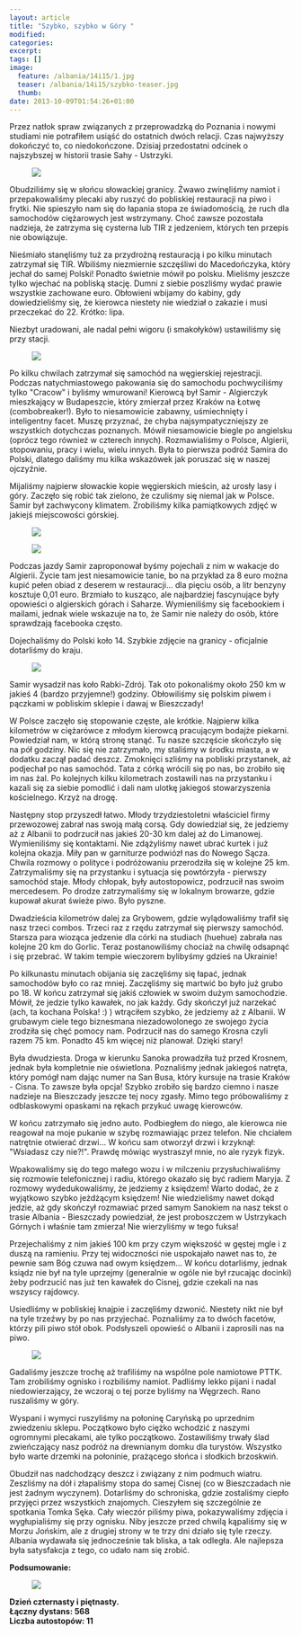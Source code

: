 ```yaml
---
layout: article
title: "Szybko, szybko w Góry "
modified:
categories: 
excerpt:
tags: []
image:
  feature: /albania/14i15/1.jpg
  teaser: /albania/14i15/szybko-teaser.jpg
  thumb:
date: 2013-10-09T01:54:26+01:00
---
```


Przez natłok spraw związanych z przeprowadzką do Poznania i nowymi studiami nie potrafiłem usiąść do ostatnich dwóch relacji. Czas najwyższy dokończyć to, co niedokończone. Dzisiaj przedostatni odcinek o najszybszej w historii trasie Sahy - Ustrzyki.

<figure class>
	<img src="http://nikodamn.github.io/images/albania/14i15/1.jpg">
</figure>

Obudziliśmy się w słońcu słowackiej granicy. Żwawo zwinęliśmy namiot i przepakowaliśmy plecaki aby ruszyć do pobliskiej restauracji na piwo i frytki. Nie spieszyło nam się do łapania stopa ze świadomością, że ruch dla samochodów ciężarowych jest wstrzymany. Choć zawsze pozostała nadzieja, że zatrzyma się cysterna lub TIR z jedzeniem, których ten przepis nie obowiązuje.

Nieśmiało stanęliśmy tuż za przydrożną restauracją i po kilku minutach zatrzymał się TIR. Wbiliśmy niezmiernie szczęśliwi do Macedończyka, który jechał do samej Polski! Ponadto świetnie mówił po polsku. Mieliśmy jeszcze tylko wjechać na pobliską stację. Dumni z siebie poszliśmy wydać prawie wszystkie zachowane euro. Obłowieni wbijamy do kabiny, gdy dowiedzieliśmy się, że kierowca niestety nie wiedział o zakazie i musi przeczekać do 22. Krótko: lipa.

Niezbyt uradowani, ale nadal pełni wigoru (i smakołyków) ustawiliśmy się przy stacji.

<figure class>
	<img src="http://nikodamn.github.io/images/albania/14i15/2.jpg">
</figure>

Po kilku chwilach zatrzymał się samochód na węgierskiej rejestracji. Podczas natychmiastowego pakowania się do samochodu pochwyciliśmy tylko "Cracow" i byliśmy wmurowani! Kierowcą był Samir - Algierczyk mieszkający w Budapeszcie, który zmierzał przez Kraków na Łotwę (combobreaker!). Było to niesamowicie zabawny, uśmiechnięty i inteligentny facet. Muszę przyznać, że chyba najsympatyczniejszy ze wszystkich dotychczas poznanych. Mówił niesamowicie biegle po angielsku (oprócz tego również w czterech innych). Rozmawialiśmy o Polsce, Algierii, stopowaniu, pracy i wielu, wielu innych. Była to pierwsza podróż Samira do Polski, dlatego daliśmy mu kilka wskazówek jak poruszać się w naszej ojczyźnie.

Mijaliśmy najpierw słowackie kopie węgierskich mieścin, aż urosły lasy i góry. Zaczęło się robić tak zielono, że czuliśmy się niemal jak w Polsce. Samir był zachwycony klimatem. Zrobiliśmy kilka pamiątkowych zdjęć w jakiejś miejscowości górskiej.

<figure class>
	<img src="http://nikodamn.github.io/images/albania/14i15/3.jpg">
</figure>

<figure class>
	<img src="http://nikodamn.github.io/images/albania/14i15/4.jpg">
</figure>

Podczas jazdy Samir zaproponował byśmy pojechali z nim w wakacje do Algierii. Życie tam jest niesamowicie tanie, bo na przykład za 8 euro można kupić pełen obiad z deserem w restauracji... dla pięciu osób, a litr benzyny kosztuje 0,01 euro. Brzmiało to kusząco, ale najbardziej fascynujące były opowieści o algierskich górach i Saharze. Wymieniliśmy się facebookiem i mailami, jednak wiele wskazuje na to, że Samir nie należy do osób, które sprawdzają facebooka często.

Dojechaliśmy do Polski koło 14. Szybkie zdjęcie na granicy - oficjalnie dotarliśmy do kraju.

<figure class>
	<img src="http://nikodamn.github.io/images/albania/14i15/5.jpg">
</figure>

Samir wysadził nas koło Rabki-Zdrój. Tak oto pokonaliśmy około 250 km w jakieś 4 (bardzo przyjemne!) godziny. Obłowiliśmy się polskim piwem i pączkami w pobliskim sklepie i dawaj w Bieszczady!

W Polsce zaczęło się stopowanie częste, ale krótkie. Najpierw kilka kilometrów w ciężarówce z młodym kierowcą pracującym bodajże piekarni. Powiedział nam, w którą stronę stanąć. Tu nasze szczęście skończyło się na pół godziny. Nic się nie zatrzymało, my staliśmy w środku miasta, a w dodatku zaczął padać deszcz. Zmoknięci szliśmy na pobliski przystanek, aż podjechał po nas samochód. Tata z córką wrócili się po nas, bo zrobiło się im nas żal. Po kolejnych kilku kilometrach zostawili nas na przystanku i kazali się za siebie pomodlić i dali nam ulotkę jakiegoś stowarzyszenia kościelnego. Krzyż na drogę.

Następny stop przyszedł łatwo. Młody trzydziestoletni właściciel firmy przewozowej zabrał nas swoją małą corsą. Gdy dowiedział się, że jedziemy aż z Albanii to podrzucił nas jakieś 20-30 km dalej aż do Limanowej. Wymieniliśmy się kontaktami. Nie zdążyliśmy nawet ubrać kurtek i już kolejna okazja. Miły pan w garniturze podwiózł nas do Nowego Sącza. Chwila rozmowy o polityce i podróżowaniu przerodziła się w kolejne 25 km. Zatrzymaliśmy się na przystanku i sytuacja się powtórzyła - pierwszy samochód staje. Młody chłopak, były autostopowicz, podrzucił nas swoim mercedesem. Po drodze zatrzymaliśmy się w lokalnym browarze, gdzie kupował akurat świeże piwo. Było pyszne.

Dwadzieścia kilometrów dalej za Grybowem, gdzie wylądowaliśmy trafił się nasz trzeci combos. Trzeci raz z rzędu zatrzymał się pierwszy samochód. Starsza para wioząca jedzenie dla córki na studiach (huehue) zabrała nas kolejne 20 km do Gorlic. Teraz postanowiliśmy chociaż na chwilę odsapnąć i się przebrać. W takim tempie wieczorem bylibyśmy gdzieś na Ukrainie!

Po kilkunastu minutach obijania się zaczęliśmy się łapać, jednak samochodów było co raz mniej. Zaczęliśmy się martwić bo było już grubo po 18. W końcu zatrzymał się jakiś człowiek w swoim dużym samochodzie. Mówił, że jedzie tylko kawałek, no jak każdy. Gdy skończył już narzekać (ach, ta kochana Polska! :) ) wtrąciłem szybko, że jedziemy aż z Albanii. W grubawym ciele tego biznesmana niezadowolonego ze swojego życia zrodziła się chęć pomocy nam. Podrzucił nas do samego Krosna czyli razem 75 km. Ponadto 45 km więcej niż planował. Dzięki stary!

Była dwudziesta. Droga w kierunku Sanoka prowadziła tuż przed Krosnem, jednak była kompletnie nie oświetlona. Poznaliśmy jednak jakiegoś natręta, który pomógł nam dając numer na San Busa, który kursuje na trasie Kraków - Cisna. To zawsze była opcja! Szybko zrobiło się bardzo ciemno i nasze nadzieje na Bieszczady jeszcze tej nocy zgasły. Mimo tego próbowaliśmy z odblaskowymi opaskami na rękach przykuć uwagę kierowców.

W końcu zatrzymało się jedno auto. Podbiegłem do niego, ale kierowca nie reagował na moje pukanie w szybę rozmawiając przez telefon. Nie chciałem natrętnie otwierać drzwi... W końcu sam otworzył drzwi i krzyknął: "Wsiadasz czy nie?!". Prawdę mówiąc wystraszył mnie, no ale ryzyk fizyk.

Wpakowaliśmy się do tego małego wozu i w milczeniu przysłuchiwaliśmy się rozmowie telefonicznej i radiu, którego okazało się być radiem Maryja. Z rozmowy wydedukowaliśmy, że jedziemy z księdzem! Warto dodać, że z wyjątkowo szybko jeżdżącym księdzem! Nie wiedzieliśmy nawet dokąd jedzie, aż gdy skończył rozmawiać przed samym Sanokiem na nasz tekst o trasie Albania - Bieszczady powiedział, że jest proboszczem w Ustrzykach Górnych i właśnie tam zmierza! Nie wierzyliśmy w tego fuksa!

Przejechaliśmy z nim jakieś 100 km przy czym większość w gęstej mgle i z duszą na ramieniu. Przy tej widoczności nie uspokajało nawet nas to, że pewnie sam Bóg czuwa nad owym księdzem... W końcu dotarliśmy, jednak ksiądz nie był na tyle uprzejmy (generalnie w ogóle nie był rzucając docinki) żeby podrzucić nas już ten kawałek do Cisnej, gdzie czekali na nas wszyscy rajdowcy.

Usiedliśmy w pobliskiej knajpie i zaczęliśmy dzwonić. Niestety nikt nie był na tyle trzeźwy by po nas przyjechać. Poznaliśmy za to dwóch facetów, którzy pili piwo stół obok. Podsłyszeli opowieść o Albanii i zaprosili nas na piwo.

<figure class>
	<img src="http://nikodamn.github.io/images/albania/14i15/6.jpg">
</figure>

Gadaliśmy jeszcze trochę aż trafiliśmy na wspólne pole namiotowe PTTK. Tam zrobiliśmy ognisko i rozbiliśmy namiot. Padliśmy lekko pijani i nadal niedowierzający, że wczoraj o tej porze byliśmy na Węgrzech. Rano ruszaliśmy w góry.

Wyspani i wymyci ruszyliśmy na połoninę Caryńską po uprzednim zwiedzeniu sklepu. Początkowo było ciężko wchodzić z naszymi ogromnymi plecakami, ale tylko początkowo. Zostawiliśmy trwały ślad zwieńczający nasz podróż na drewnianym domku dla turystów. Wszystko było warte drzemki na połoninie, prażącego słońca i słodkich brzoskwiń.


Obudził nas nadchodzący deszcz i związany z nim podmuch wiatru. Zeszliśmy na dół i złapaliśmy stopa do samej Cisnej (co w Bieszczadach nie jest żadnym wyczynem). Dotarliśmy do schroniska, gdzie zostaliśmy ciepło przyjęci przez wszystkich znajomych. Cieszyłem się szczególnie ze spotkania Tomka Sęka. Cały wieczór piliśmy piwa, pokazywaliśmy zdjęcia i wygłupialiśmy się przy ognisku. Niby jeszcze przed chwilą kąpaliśmy się w Morzu Jońskim, ale z drugiej strony w te trzy dni działo się tyle rzeczy. Albania wydawała się jednocześnie tak bliska, a tak odległa. Ale najlepsza była satysfakcja z tego, co udało nam się zrobić.

<b>
Podsumowanie: <br>

<figure class>
	<img src="http://nikodamn.github.io/images/albania/14i15/mapa.jpg">
</figure>

Dzień czternasty i piętnasty. <br>
Łączny dystans: 568 <br>
Liczba autostopów: 11 <br>
</b>